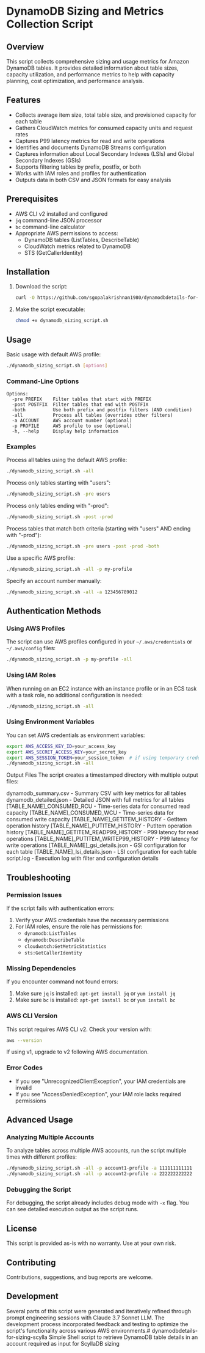 # DynamoDB Sizing and Metrics Collection Script

## Overview
This script collects comprehensive sizing and usage metrics for Amazon DynamoDB tables. It provides detailed information about table sizes, capacity utilization, and performance metrics to help with capacity planning, cost optimization, and performance analysis.

## Features
- Collects average item size, total table size, and provisioned capacity for each table
- Gathers CloudWatch metrics for consumed capacity units and request rates
- Captures P99 latency metrics for read and write operations
- Identifies and documents DynamoDB Streams configuration
- Captures information about Local Secondary Indexes (LSIs) and Global Secondary Indexes (GSIs)
- Supports filtering tables by prefix, postfix, or both
- Works with IAM roles and profiles for authentication
- Outputs data in both CSV and JSON formats for easy analysis

## Prerequisites
- AWS CLI v2 installed and configured
- `jq` command-line JSON processor
- `bc` command-line calculator
- Appropriate AWS permissions to access:
  - DynamoDB tables (ListTables, DescribeTable)
  - CloudWatch metrics related to DynamoDB
  - STS (GetCallerIdentity)

## Installation
1. Download the script:
   ```bash
   curl -O https://github.com/sgopalakrishnan1980/dynamodbdetails-for-sizing-scylla/blob/main/dynamodb_sizing_script.sh
   ```

2. Make the script executable:
   ```bash
   chmod +x dynamodb_sizing_script.sh
   ```

## Usage
Basic usage with default AWS profile:
```bash
./dynamodb_sizing_script.sh [options]
```

### Command-Line Options
```
Options:
  -pre PREFIX    Filter tables that start with PREFIX
  -post POSTFIX  Filter tables that end with POSTFIX
  -both          Use both prefix and postfix filters (AND condition)
  -all           Process all tables (overrides other filters)
  -a ACCOUNT     AWS account number (optional)
  -p PROFILE     AWS profile to use (optional)
  -h, --help     Display help information
```

### Examples

Process all tables using the default AWS profile:
```bash
./dynamodb_sizing_script.sh -all
```

Process only tables starting with "users":
```bash
./dynamodb_sizing_script.sh -pre users
```

Process only tables ending with "-prod":
```bash
./dynamodb_sizing_script.sh -post -prod
```

Process tables that match both criteria (starting with "users" AND ending with "-prod"):
```bash
./dynamodb_sizing_script.sh -pre users -post -prod -both
```

Use a specific AWS profile:
```bash
./dynamodb_sizing_script.sh -all -p my-profile
```

Specify an account number manually:
```bash
./dynamodb_sizing_script.sh -all -a 123456789012
```

## Authentication Methods

### Using AWS Profiles
The script can use AWS profiles configured in your `~/.aws/credentials` or `~/.aws/config` files:
```bash
./dynamodb_sizing_script.sh -p my-profile -all
```

### Using IAM Roles
When running on an EC2 instance with an instance profile or in an ECS task with a task role, no additional configuration is needed:
```bash
./dynamodb_sizing_script.sh -all
```

### Using Environment Variables
You can set AWS credentials as environment variables:
```bash
export AWS_ACCESS_KEY_ID=your_access_key
export AWS_SECRET_ACCESS_KEY=your_secret_key
export AWS_SESSION_TOKEN=your_session_token  # if using temporary credentials
./dynamodb_sizing_script.sh -all
```
Output Files
The script creates a timestamped directory with multiple output files:

dynamodb_summary.csv - Summary CSV with key metrics for all tables
dynamodb_detailed.json - Detailed JSON with full metrics for all tables
[TABLE_NAME]_CONSUMED_RCU - Time-series data for consumed read capacity
[TABLE_NAME]_CONSUMED_WCU - Time-series data for consumed write capacity
[TABLE_NAME]_GETITEM_HISTORY - GetItem operation history
[TABLE_NAME]_PUTITEM_HISTORY - PutItem operation history
[TABLE_NAME]_GETITEM_READP99_HISTORY - P99 latency for read operations
[TABLE_NAME]_PUTITEM_WRITEP99_HISTORY - P99 latency for write operations
[TABLE_NAME]_gsi_details.json - GSI configuration for each table
[TABLE_NAME]_lsi_details.json - LSI configuration for each table
script.log - Execution log with filter and configuration details
## Troubleshooting

### Permission Issues
If the script fails with authentication errors:
1. Verify your AWS credentials have the necessary permissions
2. For IAM roles, ensure the role has permissions for:
   - `dynamodb:ListTables`
   - `dynamodb:DescribeTable`
   - `cloudwatch:GetMetricStatistics`
   - `sts:GetCallerIdentity`

### Missing Dependencies
If you encounter command not found errors:
1. Make sure `jq` is installed: `apt-get install jq` or `yum install jq`
2. Make sure `bc` is installed: `apt-get install bc` or `yum install bc`

### AWS CLI Version
This script requires AWS CLI v2. Check your version with:
```bash
aws --version
```

If using v1, upgrade to v2 following AWS documentation.

### Error Codes
- If you see "UnrecognizedClientException", your IAM credentials are invalid
- If you see "AccessDeniedException", your IAM role lacks required permissions

## Advanced Usage

### Analyzing Multiple Accounts
To analyze tables across multiple AWS accounts, run the script multiple times with different profiles:

```bash
./dynamodb_sizing_script.sh -all -p account1-profile -a 111111111111
./dynamodb_sizing_script.sh -all -p account2-profile -a 222222222222
```

### Debugging the Script
For debugging, the script already includes debug mode with `-x` flag. You can see detailed execution output as the script runs.

## License
This script is provided as-is with no warranty. Use at your own risk.

## Contributing
Contributions, suggestions, and bug reports are welcome.

## Development
Several parts of this script were generated and iteratively refined through prompt engineering sessions with Claude 3.7 Sonnet LLM. The development process incorporated feedback and testing to optimize the script's functionality across various AWS environments.# dynamodbdetails-for-sizing-scylla
Simple Shell script to retrieve DynamoDB table details in an account required as input for ScyllaDB sizing
